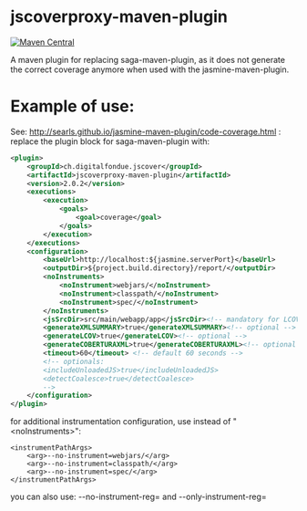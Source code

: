 # jscoverproxy-maven-plugin


[![Maven Central](https://img.shields.io/maven-central/v/ch.digitalfondue.jscover/jscoverproxy-maven-plugin.svg)](http://search.maven.org/#search%7Cga%7C1%7Ca%3A%22jscoverproxy-maven-plugin%22)


A maven plugin for replacing saga-maven-plugin, as it does not generate the correct coverage anymore when used with the jasmine-maven-plugin.


# Example of use:

See: http://searls.github.io/jasmine-maven-plugin/code-coverage.html : replace the plugin block for saga-maven-plugin with:


```xml
<plugin>
	<groupId>ch.digitalfondue.jscover</groupId>
	<artifactId>jscoverproxy-maven-plugin</artifactId>
	<version>2.0.2</version>
	<executions>
		<execution>
			<goals>
				<goal>coverage</goal>
			</goals>
		</execution>
	</executions>
	<configuration>
		<baseUrl>http://localhost:${jasmine.serverPort}</baseUrl>
		<outputDir>${project.build.directory}/report/</outputDir>
		<noInstruments>
			<noInstrument>webjars/</noInstrument>
			<noInstrument>classpath/</noInstrument>
			<noInstrument>spec/</noInstrument>
		</noInstruments>
		<jsSrcDir>src/main/webapp/app</jsSrcDir><!-- mandatory for LCOV and  COBERTURAXML -->
		<generateXMLSUMMARY>true</generateXMLSUMMARY><!-- optional -->
		<generateLCOV>true</generateLCOV><!-- optional -->
		<generateCOBERTURAXML>true</generateCOBERTURAXML><!-- optional -->
		<timeout>60</timeout> <!-- default 60 seconds -->
		<!-- optionals:
		<includeUnloadedJS>true</includeUnloadedJS>
		<detectCoalesce>true</detectCoalesce>
		-->
	</configuration>
</plugin>
```

for additional instrumentation configuration, use instead of "&lt;noInstruments>":

```
<instrumentPathArgs>
    <arg>--no-instrument=webjars/</arg>
    <arg>--no-instrument=classpath/</arg>
    <arg>--no-instrument=spec/</arg>
</instrumentPathArgs>
```

you can also use: --no-instrument-reg= and --only-instrument-reg=


